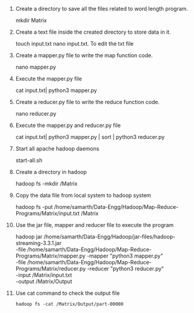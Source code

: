 1. Create a directory to save all the files related to word length program.

	mkdir Matrix


2. Create a text file inside the created directory to store data in it.

	touch input.txt
	nano input.txt. To edit the txt file


3. Create a mapper.py file to write the map function code.

	nano mapper.py



4. Execute the mapper.py file

	cat input.txt| python3 mapper.py


5. Create a reducer.py file to write the reduce function code.

	nano reducer.py


6. Execute the mapper.py and reducer.py file

	cat input.txt| python3 mapper.py | sort |  python3 reducer.py 


7. Start all apache hadoop daemons

	start-all.sh


8. Create a directory in hadoop

	hadoop fs -mkdir /Matrix


9. Copy the data file from local system to hadoop system

	hadoop fs -put /home/samarth/Data-Engg/Hadoop/Map-Reduce-Programs/Matrix/input.txt /Matrix


10. Use the jar file, mapper and reducer file to execute the program

	hadoop jar /home/samarth/Data-Engg/Hadoop/jar-files/hadoop-streaming-3.3.1.jar \
	-file /home/samarth/Data-Engg/Hadoop/Map-Reduce-Programs/Matrix/mapper.py -mapper "python3 mapper.py" \
	-file /home/samarth/Data-Engg/Hadoop/Map-Reduce-Programs/Matrix/reducer.py -reducer "python3 reducer.py" \
	-input /Matrix/input.txt \
	-output /Matrix/Output


11. Use cat command to check the output file

    	hadoop fs -cat /Matrix/Output/part-00000

